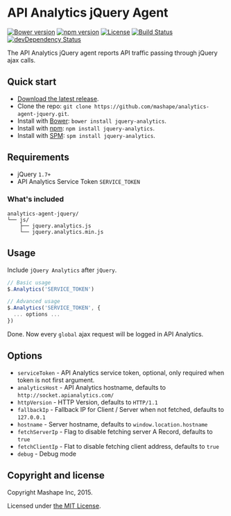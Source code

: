 # API Analytics jQuery Agent

[![Bower version](https://img.shields.io/bower/v/jquery-analytics.svg?style=flat)][repo]
[![npm version](https://img.shields.io/npm/v/jquery-analytics.svg?style=flat)][npm]
[![License](https://img.shields.io/badge/license-MIT-brightgreen.svg?style=flat)][license]
[![Build Status](https://travis-ci.org/Mashape/analytics-agent-jquery.svg)][travis]
[![devDependency Status](https://david-dm.org/mashape/analytics-agent-jquery/dev-status.svg)][david]

The API Analytics jQuery agent reports API traffic passing through jQuery ajax calls.

## Quick start

- [Download the latest release][release].
- Clone the repo: `git clone https://github.com/mashape/analytics-agent-jquery.git`.
- Install with [Bower](http://bower.io): `bower install jquery-analytics`.
- Install with [npm](https://www.npmjs.com): `npm install jquery-analytics`.
- Install with [SPM](http://spmjs.io): `spm install jquery-analytics`.

## Requirements

- jQuery `1.7+`
- API Analytics Service Token `SERVICE_TOKEN`

### What's included

```
analytics-agent-jquery/
└── js/
    ├── jquery.analytics.js
    └── jquery.analytics.min.js
```

## Usage

Include `jQuery Analytics` after `jQuery`.

```js
// Basic usage
$.Analytics('SERVICE_TOKEN')

// Advanced usage
$.Analytics('SERVICE_TOKEN', {
  ... options ...
})
```

Done. Now every `global` ajax request will be logged in API Analytics.

## Options

- `serviceToken` - API Analytics service token, optional, only required when token is not first argument.
- `analyticsHost` - API Analytics hostname, defaults to `http://socket.apianalytics.com/`
- `httpVersion` - HTTP Version, defaults to `HTTP/1.1`
- `fallbackIp` - Fallback IP for Client / Server when not fetched, defaults to `127.0.0.1`
- `hostname` - Server hostname, defaults to `window.location.hostname`
- `fetchServerIp` - Flag to disable fetching server A Record, defaults to `true`
- `fetchClientIp` - Flat to disable fetching client address, defaults to `true`
- `debug` - Debug mode

## Copyright and license

Copyright Mashape Inc, 2015.

Licensed under [the MIT License][license].

[npm]: https://www.npmjs.com/package/jquery-analytics
[repo]: https://github.com/Mashape/analytics-agent-jquery
[david]: https://david-dm.org/mashape/analytics-agent-jquery#info=devDependencies
[travis]: https://travis-ci.org/Mashape/analytics-agent-jquery
[release]: https://github.com/mashape/analytics-agent-jquery/releases "Download Mashape jQuery API Analytics Agent"
[license]: https://github.com/mashape/analytics-agent-jquery/blob/master/LICENSE
